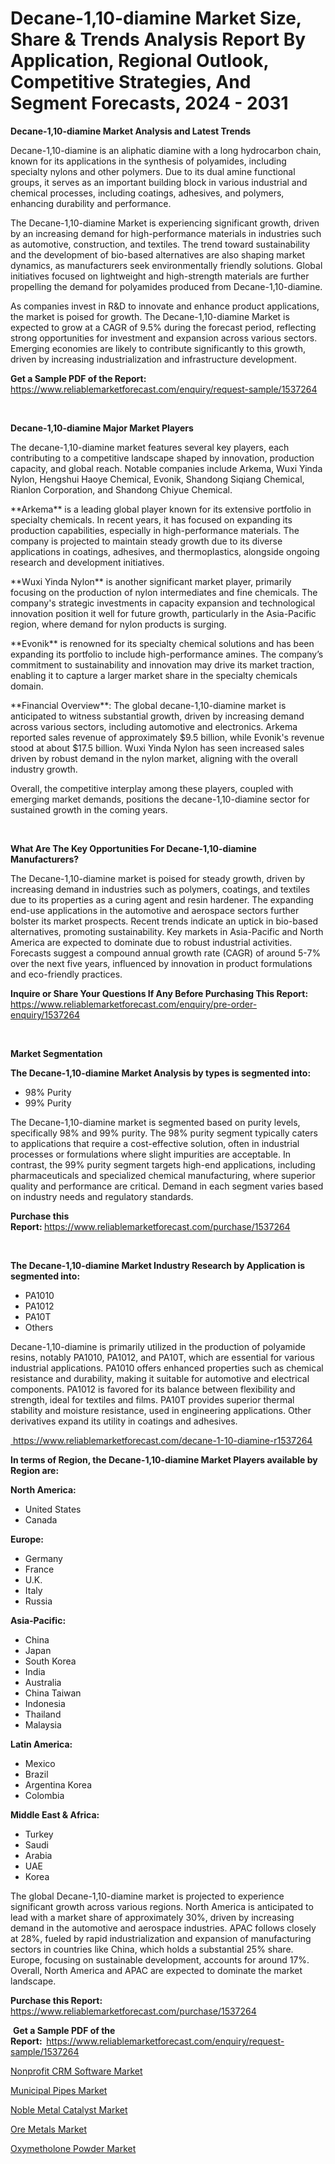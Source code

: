 <p><h1>Decane-1,10-diamine Market Size, Share & Trends Analysis Report By Application, Regional Outlook, Competitive Strategies, And Segment Forecasts, 2024 - 2031</h1></p><p><strong>Decane-1,10-diamine Market Analysis and Latest Trends</strong></p>
<p><p>Decane-1,10-diamine is an aliphatic diamine with a long hydrocarbon chain, known for its applications in the synthesis of polyamides, including specialty nylons and other polymers. Due to its dual amine functional groups, it serves as an important building block in various industrial and chemical processes, including coatings, adhesives, and polymers, enhancing durability and performance.</p><p>The Decane-1,10-diamine Market is experiencing significant growth, driven by an increasing demand for high-performance materials in industries such as automotive, construction, and textiles. The trend toward sustainability and the development of bio-based alternatives are also shaping market dynamics, as manufacturers seek environmentally friendly solutions. Global initiatives focused on lightweight and high-strength materials are further propelling the demand for polyamides produced from Decane-1,10-diamine.</p><p>As companies invest in R&D to innovate and enhance product applications, the market is poised for growth. The Decane-1,10-diamine Market is expected to grow at a CAGR of 9.5% during the forecast period, reflecting strong opportunities for investment and expansion across various sectors. Emerging economies are likely to contribute significantly to this growth, driven by increasing industrialization and infrastructure development.</p></p>
<p><strong>Get a Sample PDF of the Report:&nbsp;</strong> <a href="https://www.reliablemarketforecast.com/enquiry/request-sample/1537264?utm_campaign=1140&utm_medium=2&utm_source=Github&utm_content=ia&utm_term=10122024&utm_id=decane-110-diamine">https://www.reliablemarketforecast.com/enquiry/request-sample/1537264</a></p>
<p>&nbsp;</p>
<p><strong>Decane-1,10-diamine Major Market Players</strong></p>
<p><p>The decane-1,10-diamine market features several key players, each contributing to a competitive landscape shaped by innovation, production capacity, and global reach. Notable companies include Arkema, Wuxi Yinda Nylon, Hengshui Haoye Chemical, Evonik, Shandong Siqiang Chemical, Rianlon Corporation, and Shandong Chiyue Chemical.</p><p>**Arkema** is a leading global player known for its extensive portfolio in specialty chemicals. In recent years, it has focused on expanding its production capabilities, especially in high-performance materials. The company is projected to maintain steady growth due to its diverse applications in coatings, adhesives, and thermoplastics, alongside ongoing research and development initiatives.</p><p>**Wuxi Yinda Nylon** is another significant market player, primarily focusing on the production of nylon intermediates and fine chemicals. The company's strategic investments in capacity expansion and technological innovation position it well for future growth, particularly in the Asia-Pacific region, where demand for nylon products is surging.</p><p>**Evonik** is renowned for its specialty chemical solutions and has been expanding its portfolio to include high-performance amines. The company’s commitment to sustainability and innovation may drive its market traction, enabling it to capture a larger market share in the specialty chemicals domain.</p><p>**Financial Overview**: The global decane-1,10-diamine market is anticipated to witness substantial growth, driven by increasing demand across various sectors, including automotive and electronics. Arkema reported sales revenue of approximately $9.5 billion, while Evonik's revenue stood at about $17.5 billion. Wuxi Yinda Nylon has seen increased sales driven by robust demand in the nylon market, aligning with the overall industry growth.</p><p>Overall, the competitive interplay among these players, coupled with emerging market demands, positions the decane-1,10-diamine sector for sustained growth in the coming years.</p></p>
<p>&nbsp;</p>
<p><strong>What Are The Key Opportunities For Decane-1,10-diamine Manufacturers?</strong></p>
<p><p>The Decane-1,10-diamine market is poised for steady growth, driven by increasing demand in industries such as polymers, coatings, and textiles due to its properties as a curing agent and resin hardener. The expanding end-use applications in the automotive and aerospace sectors further bolster its market prospects. Recent trends indicate an uptick in bio-based alternatives, promoting sustainability. Key markets in Asia-Pacific and North America are expected to dominate due to robust industrial activities. Forecasts suggest a compound annual growth rate (CAGR) of around 5-7% over the next five years, influenced by innovation in product formulations and eco-friendly practices.</p></p>
<p><strong>Inquire or Share Your Questions If Any Before Purchasing This Report:</strong> <a href="https://www.reliablemarketforecast.com/enquiry/pre-order-enquiry/1537264?utm_campaign=1140&utm_medium=2&utm_source=Github&utm_content=ia&utm_term=10122024&utm_id=decane-110-diamine">https://www.reliablemarketforecast.com/enquiry/pre-order-enquiry/1537264</a></p>
<p>&nbsp;</p>
<p><strong>Market Segmentation</strong></p>
<p><strong>The Decane-1,10-diamine Market Analysis by types is segmented into:</strong></p>
<p><ul><li>98% Purity</li><li>99% Purity</li></ul></p>
<p><p>The Decane-1,10-diamine market is segmented based on purity levels, specifically 98% and 99% purity. The 98% purity segment typically caters to applications that require a cost-effective solution, often in industrial processes or formulations where slight impurities are acceptable. In contrast, the 99% purity segment targets high-end applications, including pharmaceuticals and specialized chemical manufacturing, where superior quality and performance are critical. Demand in each segment varies based on industry needs and regulatory standards.</p></p>
<p><strong>Purchase this Report:&nbsp;</strong><a href="https://www.reliablemarketforecast.com/purchase/1537264?utm_campaign=1140&utm_medium=2&utm_source=Github&utm_content=ia&utm_term=10122024&utm_id=decane-110-diamine">https://www.reliablemarketforecast.com/purchase/1537264</a></p>
<p>&nbsp;</p>
<p><strong>The Decane-1,10-diamine Market Industry Research by Application is segmented into:</strong></p>
<p><ul><li>PA1010</li><li>PA1012</li><li>PA10T</li><li>Others</li></ul></p>
<p><p>Decane-1,10-diamine is primarily utilized in the production of polyamide resins, notably PA1010, PA1012, and PA10T, which are essential for various industrial applications. PA1010 offers enhanced properties such as chemical resistance and durability, making it suitable for automotive and electrical components. PA1012 is favored for its balance between flexibility and strength, ideal for textiles and films. PA10T provides superior thermal stability and moisture resistance, used in engineering applications. Other derivatives expand its utility in coatings and adhesives.</p></p>
<p><a href="https://www.reliablemarketforecast.com/decane-1-10-diamine-r1537264?utm_campaign=1140&utm_medium=2&utm_source=Github&utm_content=ia&utm_term=10122024&utm_id=decane-110-diamine">&nbsp;https://www.reliablemarketforecast.com/decane-1-10-diamine-r1537264</a></p>
<p><strong>In terms of Region, the Decane-1,10-diamine Market Players available by Region are:</strong></p>
<p>
    <p> <strong> North America: </strong>
        <ul>
            <li>United States</li>
            <li>Canada</li>
        </ul>
        </p> 
    <p> <strong> Europe: </strong>
        <ul>
            <li>Germany</li>
            <li>France</li>
            <li>U.K.</li>
            <li>Italy</li>
            <li>Russia</li>
        </ul>
        </p> 
    <p> <strong> Asia-Pacific: </strong>
        <ul>
            <li>China</li>
            <li>Japan</li>
            <li>South Korea</li>
            <li>India</li>
            <li>Australia</li>
            <li>China Taiwan</li>
            <li>Indonesia</li>
            <li>Thailand</li>
            <li>Malaysia</li>
        </ul>
        </p> 
    <p> <strong> Latin America: </strong>
        <ul>
            <li>Mexico</li>
            <li>Brazil</li>
            <li>Argentina Korea</li>
            <li>Colombia</li>
        </ul>
        </p> 
    <p> <strong> Middle East & Africa: </strong>
        <ul>
            <li>Turkey</li>
            <li>Saudi</li>
            <li>Arabia</li>
            <li>UAE</li>
            <li>Korea</li>
        </ul>
    </p>
    </p>
<p><p>The global Decane-1,10-diamine market is projected to experience significant growth across various regions. North America is anticipated to lead with a market share of approximately 30%, driven by increasing demand in the automotive and aerospace industries. APAC follows closely at 28%, fueled by rapid industrialization and expansion of manufacturing sectors in countries like China, which holds a substantial 25% share. Europe, focusing on sustainable development, accounts for around 17%. Overall, North America and APAC are expected to dominate the market landscape.</p></p>
<p><strong>Purchase this Report: </strong><a href="https://www.reliablemarketforecast.com/purchase/1537264?utm_campaign=1140&utm_medium=2&utm_source=Github&utm_content=ia&utm_term=10122024&utm_id=decane-110-diamine">https://www.reliablemarketforecast.com/purchase/1537264</a></p>
<p>&nbsp;<strong>Get a Sample PDF of the Report:&nbsp;&nbsp;</strong><a href="https://www.reliablemarketforecast.com/enquiry/request-sample/1537264?utm_campaign=1140&utm_medium=2&utm_source=Github&utm_content=ia&utm_term=10122024&utm_id=decane-110-diamine">https://www.reliablemarketforecast.com/enquiry/request-sample/1537264</a></p>
<p><strong></strong></p>
<p><p><a href="https://github.com/AKSHATREPORTPRIME/Market-Research-Report-List-6/blob/main/nonprofit-crm-software-market.md?utm_campaign=1140&utm_medium=2&utm_source=Github&utm_content=ia&utm_term=10122024&utm_id=decane-110-diamine">Nonprofit CRM Software Market</a></p><p><a href="https://www.linkedin.com/pulse/technological-insights-growth-trends-municipal-pipes-market-cagr-n1ytc?utm_campaign=1140&utm_medium=2&utm_source=Github&utm_content=ia&utm_term=10122024&utm_id=decane-110-diamine">Municipal Pipes Market</a></p><p><a href="https://www.linkedin.com/pulse/information-trends-significant-market-drivers-obstacles-noble-h5ftc?utm_campaign=1140&utm_medium=2&utm_source=Github&utm_content=ia&utm_term=10122024&utm_id=decane-110-diamine">Noble Metal Catalyst Market</a></p><p><a href="https://www.linkedin.com/pulse/global-ore-metals-market-analysis-2024-2031-average-pricing-vwiec?utm_campaign=1140&utm_medium=2&utm_source=Github&utm_content=ia&utm_term=10122024&utm_id=decane-110-diamine">Ore Metals Market</a></p><p><a href="https://www.linkedin.com/pulse/oxymetholone-powder-market-ecosystem-competitive-landscape-qissc?utm_campaign=1140&utm_medium=2&utm_source=Github&utm_content=ia&utm_term=10122024&utm_id=decane-110-diamine">Oxymetholone Powder Market</a></p></p>